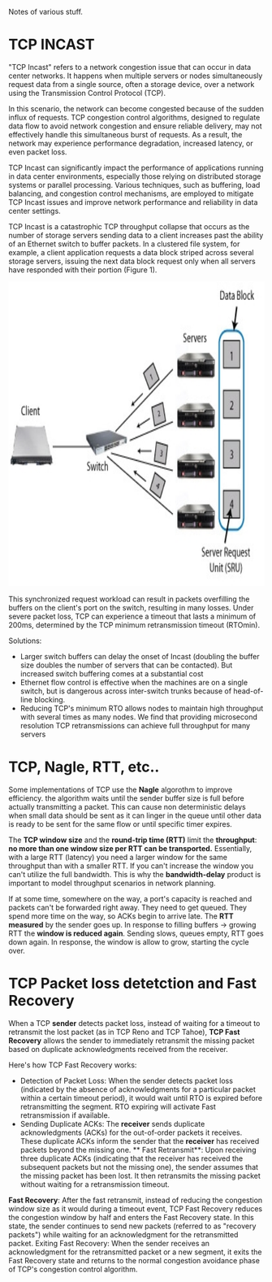 Notes of various stuff.

# TCP INCAST
"TCP Incast" refers to a network congestion issue that can occur in data center networks. It happens when multiple servers or nodes simultaneously request data from a single source, often a storage device, over a network using the Transmission Control Protocol (TCP).

In this scenario, the network can become congested because of the sudden influx of requests. TCP congestion control algorithms, designed to regulate data flow to avoid network congestion and ensure reliable delivery, may not effectively handle this simultaneous burst of requests. As a result, the network may experience performance degradation, increased latency, or even packet loss.

TCP Incast can significantly impact the performance of applications running in data center environments, especially those relying on distributed storage systems or parallel processing. Various techniques, such as buffering, load balancing, and congestion control mechanisms, are employed to mitigate TCP Incast issues and improve network performance and reliability in data center settings.

TCP Incast is a catastrophic TCP throughput collapse that occurs as the number of storage servers sending data to a client increases past the ability of an Ethernet switch to buffer packets. In a clustered file system, for example, a client application requests a data block striped across several storage servers, issuing the next data block request only when all servers have responded with their portion (Figure 1). 


<img src="pictures/tcp_incast1.jpg" alt="TCP incast" style="height: 600px; width:800px;"/>


This synchronized request workload can result in packets overfilling the buffers on the client's port on the switch, resulting in many losses. Under severe packet loss, TCP can experience a timeout that lasts a minimum of 200ms, determined by the TCP minimum retransmission timeout (RTOmin).


Solutions:
* Larger switch buffers can delay the onset of Incast (doubling the buffer size doubles the number of servers that can be contacted). But increased switch buffering comes at a substantial cost
* Ethernet flow control is effective when the machines are on a single switch, but is dangerous across inter-switch trunks because of head-of-line blocking.
* Reducing TCP's minimum RTO allows nodes to maintain high throughput with several times as many nodes. We find that providing microsecond resolution TCP retransmissions can achieve full throughput for many servers


# TCP, Nagle, RTT, etc..  
Some implementations of TCP use the **Nagle** algorothm to improve efficiency. the algorithm waits until the sender buffer size is full before actually transmitting a packet. This can cause non deterministic delays when small data should be sent
as it can linger in the queue until other data is ready to be sent for the same flow or until specific timer expires.

The **TCP window size** and the **round-trip time (RTT)** limit the **throughput**: **no more than one window size per RTT can be transported.**
Essentially, with a large RTT (latency) you need a larger window for the same throughput than with a smaller RTT. If you can't increase the window you can't utilize the full bandwidth. This is why the **bandwidth-delay** product is important to model throughput scenarios in network planning.

If at some time, somewhere on the way, a port's capacity is reached and packets can't be forwarded right away. They need to get queued. They spend more time on the way, so ACKs begin to arrive late. The **RTT measured** by the sender goes up.
In response to filling buffers -> growing RTT the **window is reduced again**. Sending slows, queues empty, RTT goes down again. In response, the window is allow to grow, starting the cycle over.



# TCP Packet loss detetction and Fast Recovery

When a TCP **sender** detects packet loss, instead of waiting for a timeout to retransmit the lost packet (as in TCP Reno and TCP Tahoe), **TCP Fast Recovery** allows the sender to immediately retransmit the missing packet based on duplicate acknowledgments received from the receiver.


Here's how TCP Fast Recovery works:

* Detection of Packet Loss: When the sender detects packet loss (indicated by the absence of acknowledgments for a particular packet within a certain timeout period), it would wait until RTO is expired  before retransmitting the segment. RTO expiring will activate Fast retransmission if available.
* Sending Duplicate ACKs: The **receiver** sends duplicate acknowledgments (ACKs) for the out-of-order packets it receives. These duplicate ACKs inform the sender that the **receiver** has received packets beyond the missing one.
** Fast Retransmit**: Upon receiving three duplicate ACKs (indicating that the receiver has received the subsequent packets but not the missing one), the sender assumes that the missing packet has been lost. It then retransmits the missing packet without waiting for a retransmission timeout.

**Fast Recovery**: After the fast retransmit, instead of reducing the congestion window size as it would during a timeout event, TCP Fast Recovery reduces the congestion window by half and enters the Fast Recovery state. In this state, the sender continues to send new packets (referred to as "recovery packets") while waiting for an acknowledgment for the retransmitted packet.
Exiting Fast Recovery: When the sender receives an acknowledgment for the retransmitted packet or a new segment, it exits the Fast Recovery state and returns to the normal congestion avoidance phase of TCP's congestion control algorithm.